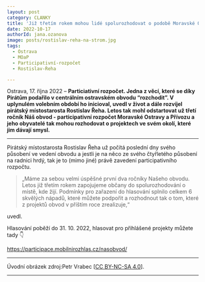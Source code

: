 ```yaml
---
layout: post
category: CLANKY
title: 'Již třetím rokem mohou lidé spolurozhodovat o podobě Moravské Ostravy a Přívozu. Díky Pirátům'
date: 2022-10-17
authorId: jana.ozanova
image: posts/rostislav-reha-na-strom.jpg
tags:						
  - Ostrava
  - MOaP
  - Participativní-rozpočet
  - Rostislav-Ŕeha

---
```


Ostrava, 17. října 2022 – **Particiativní rozpočet. Jedna z věcí, které se díky Pirátům podařilo v centrálním ostravském obvodu “rozchodit”. V uplynulém volebním období ho inicioval, uvedl v život a dále rozvíjel pirátský místostarosta Rostislav Řeha. Letos tak mohl odstartovat už třetí ročník Náš obvod - participativní rozpočet Moravské Ostravy a Přívozu a jeho obyvatelé tak mohou rozhodovat o projektech ve svém okolí, které jim dávají smysl.**

<hr />

Pirátský místostarosta Rostislav Řeha už počítá poslední dny svého působení ve vedení obvodu a jestli je na něco ze svého čtyřletého působení na radnici hrdý, tak je to (mimo jiné) právě zavedení participativního rozpočtu.

>„Máme za sebou velmi úspěšné první dva ročníky Našeho obvodu. Letos již třetím rokem zapojujeme občany do spolurozhodování o místě, kde žijí. Podmínky pro zařazení do hlasování splnilo celkem 6 skvělých nápadů, které můžete podpořit a rozhodnout tak o tom, které z projektů obvod v příštím roce zrealizuje,“

uvedl.

Hlasování poběží do 31. 10. 2022, hlasovat pro přihlášené projekty můžete tady 👇

https://participace.mobilnirozhlas.cz/nasobvod/

---

Úvodní obrázek zdroj:Petr Vrabec \[[CC BY-NC-SA 4.0](https://creativecommons.org/licenses/by-nc-sa/4.0/deed.cs)\].


- - -
